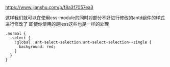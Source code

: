 

https://www.jianshu.com/p/f8a3f7057ea3

这样我们就可以在使用css-module的同时对部分不好进行修改的antd组件的样式进行修改了
即使你使用的是less这些也是一样的处理

```
.normal {
  .select {
    :global .ant-select-selection.ant-select-selection--single {
      background: red;
    }
  }
}
```
